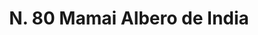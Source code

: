 ---
title: "N. 80 Mamai Albero de India"
permalink: "/edition/plant080/"
plant-name: "N. 80"
plant-number: "080"
plant-xml: "/assets/xml/plant080.xml"
plant-img1: "/assets/img/plant080_verso.jpg"
plant-img2: "/assets/img/plant080.jpg"
plant-title: "N. 80 Mamai Albero de India"
plant-wfo-link: "http://www.worldfloraonline.org/taxon/wfo-0000375040"
plant-kew-link: "https://powo.science.kew.org/taxon/urn:lsid:ipni.org:names:428743-1"
plant-taxon-content: "Mammea americana L."
layout: single-xml
---